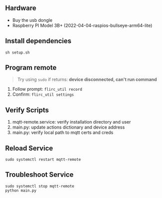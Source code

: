 ## Hardware
* Buy the usb dongle
* Raspberry PI Model 3B+ (2022-04-04-raspios-bullseye-arm64-lite)

## Install dependencies

    sh setup.sh

## Program remote

> Try using `sudo` if returns: **device disconnected, can't run command**

1. Follow prompt: `flirc_util record`
2. Confirm: `flirc_util settings`

## Verify Scripts

1. mqtt-remote.service: verify installation directory and user
2. main.py: update actions dictionary and device address
3. main.py: verify local path to mqtt certs and creds

## Reload Service

    sudo systemctl restart mqtt-remote

## Troubleshoot Service

    sudo systemctl stop mqtt-remote
    python main.py
